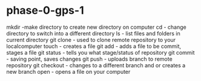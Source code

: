 # phase-0-gps-1
mkdir -make directory to create new directory on computer
cd - change directory to switch into a different directory
ls - list files and folders in current directory
git clone - used to clone remote repository to your localcomputer
touch - creates a file
git add - adds a file to be commit, stages a file
git status - tells you what stage/status of repository
git commit - saving point, saves changes
git push - uploads branch to remote repository
git checkout - changes to a different branch and or creates a new branch
open - opens a file on your computer